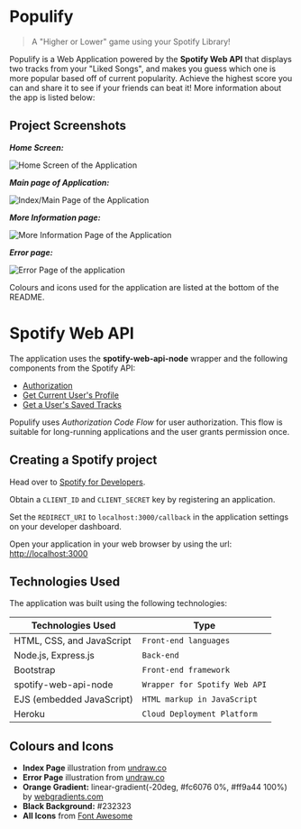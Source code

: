 

# Populify

> A "Higher or Lower" game using your Spotify Library!

Populify is a Web Application powered by the **Spotify Web API** that displays two tracks from your "Liked Songs", and makes you guess which one is more popular based off of current popularity. Achieve the highest score you can and share it to see if your friends can beat it! More information about the app is listed below:


## Project Screenshots

***Home Screen:***

![Home Screen of the Application](https://lh3.googleusercontent.com/v2BUSRB0hf8PwTdoVVAE-dS47tOqmAu3nj3fbUPUZXR_LwNFv9kOtdJfdwswTF6LG3T81sFNYgq8)


***Main page of Application:***

![Index/Main Page of the Application](https://lh3.googleusercontent.com/wmtZRgnvnzDUFrsj19RW8IetjG36GzBBoBnN36et8l5oPqQPFibLWrmpSK9AwjdnxWEktcuME0-w)


***More Information page:***

![More Information Page of the Application](https://lh3.googleusercontent.com/pC6P1lOx39eKnfbIripq_R9uJaE9XDKS0Uz8T8pJsPT-b5hysJzS_ry8jpMZWQ6QYOdJN9lydi7N)


***Error page:***

![Error Page of the application](https://lh3.googleusercontent.com/QTA63GrobgKR3x50K1KvPLAYDnNUqCclewGZsYKB1dW-Wt_uyKYZCZ9HkOXkyx7pVPcl-HTgcEVq)

Colours and icons used for the application are listed at the bottom of the README.

# Spotify Web API
The application uses the **spotify-web-api-node** wrapper and the following components from the Spotify API:

 - [Authorization](https://developer.spotify.com/documentation/general/guides/authorization-guide/)
 - [Get Current User's Profile](https://developer.spotify.com/documentation/web-api/reference/users-profile/get-current-users-profile/)
 - [Get a User's Saved Tracks](https://developer.spotify.com/documentation/web-api/reference/library/get-users-saved-tracks/)

Populify uses *Authorization Code Flow* for user authorization. This flow is suitable for long-running applications and the user grants permission once.

## Creating a Spotify project

Head over to [Spotify for Developers](https://developer.spotify.com/dashboard/applications). 

Obtain a `CLIENT_ID` and `CLIENT_SECRET` key by registering an application. 

Set the `REDIRECT_URI` to `localhost:3000/callback` in the application settings on your developer dashboard.

Open your application in your web browser by using the url: [http://localhost:3000](http://localhost:3000/)

## Technologies Used

The application was built using the following technologies:

|	Technologies Used      |            Type             
|--------------------------|-----------------------------|
|HTML, CSS, and JavaScript |`Front-end languages`        |
|Node.js, Express.js       |`Back-end`                   |
|Bootstrap                 |`Front-end framework`        |
|spotify-web-api-node      |`Wrapper for Spotify Web API`|
|EJS (embedded JavaScript) |`HTML markup in JavaScript`  |
|Heroku                    |`Cloud Deployment Platform`  |


## Colours and Icons

 - **Index Page** illustration from [undraw.co](https://undraw.co)
 - **Error Page** illustration from [undraw.co](https://undraw.co)
 - **Orange Gradient:** linear-gradient(-20deg, #fc6076 0%, #ff9a44 100%) by [webgradients.com](https://webgradients.com/)
 - **Black Background:** #232323
 - **All Icons** from [Font Awesome](https://fontawesome.com/)